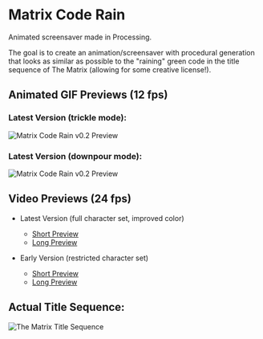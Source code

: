 # Matrix Code Rain
Animated screensaver made in Processing.

The goal is to create an animation/screensaver with procedural generation that looks as similar as possible to the "raining" green code in the title sequence of The Matrix (allowing for some creative license!).

## Animated GIF Previews (12 fps)
### Latest Version (trickle mode):
![Matrix Code Rain v0.2 Preview](./img/matrix-code-rain-v0.2-preview.gif)

### Latest Version (downpour mode):
![Matrix Code Rain v0.2 Preview](./img/matrix-code-rain-v0.2-downpour.gif)


## Video Previews (24 fps)
* Latest Version (full character set, improved color)
	* [Short Preview](https://github.com/coding418/matrix-code-rain/blob/main/matrix-code-rain-v0.2-preview.mp4?raw=true)
	* [Long Preview](https://github.com/coding418/matrix-code-rain/blob/main/matrix-code-rain-v0.2-long.mp4?raw=true)

* Early Version (restricted character set)
	* [Short Preview](https://github.com/coding418/matrix-code-rain/blob/main/matrix-code-rain-v0.1-preview.mp4?raw=true)
	* [Long Preview](https://github.com/coding418/matrix-code-rain/blob/main/matrix-code-rain-v0.1-long.mp4?raw=true)


## Actual Title Sequence:
![The Matrix Title Sequence](./img/title-sequence.gif)